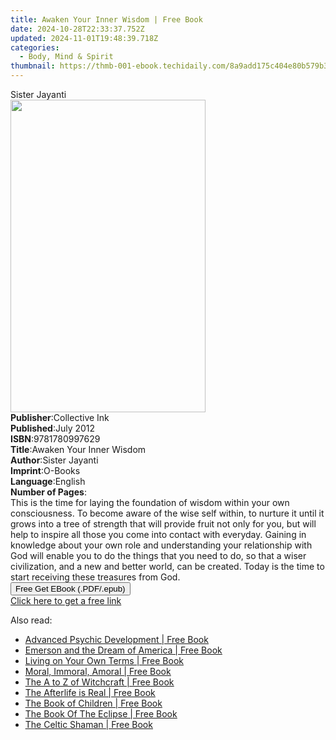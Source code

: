```yaml
---
title: Awaken Your Inner Wisdom | Free Book
date: 2024-10-28T22:33:37.752Z
updated: 2024-11-01T19:48:39.718Z
categories:
  - Body, Mind & Spirit
thumbnail: https://thmb-001-ebook.techidaily.com/8a9add175c404e80b579b36207d51bff765ca9a59aba5794836b3a96b2b0e315.jpg
---
```

<main id="book-container">
  <div class="flex flex-col">
    <div class="book-brief flex-1 py-6 px-4 sm:p-6 md:py-10 md:px-8">
      <!-- brief-->
      <div class="book-brief-main">Sister Jayanti</div>
    </div>
    <div
      class="book-meta-info flex-1 grid gap-4 col-start-1 col-end-3 row-start-1 sm:mb-6 sm:grid-cols-4 lg:gap-6 lg:col-start-2 lg:row-end-6 lg:row-span-6 lg:mb-0"
    >
      <div
        class="book-meta-info-left place-content-center mt-4 p-4 text-sm leading-6 col-start-2 col-span-2 dark:text-slate-400"
      >
        <img
          class="w-full h-500 object-cover rounded-lg sm:h-255 sm:col-span-2 lg:col-span-full"
          src="https://img-001-ebook.techidaily.com/23650947cb51525013f7a397bbdfc0dc49589a255c426464312977ff070cf61e.jpg"
          alt=""
          width="312"
          height="500"
        />
      </div>
      <div
        class="book-meta-info-right mt-2 col-start-1 row-start-2 col-span-3 self-center"
      >
        <!-- meta data  -->
        <div class="flex flex-col px-4 md:px-8">
          <div class="flex-1">
            <strong>Publisher</strong>:<span class="px-2">Collective Ink</span>
          </div>
          <div class="flex-1">
            <strong>Published</strong>:<span class="px-2">July 2012</span>
          </div>
          <div class="flex-1">
            <strong>ISBN</strong>:<span class="px-2">9781780997629</span>
          </div>
          <div class="flex-1">
            <strong>Title</strong>:<span class="px-2"
              >Awaken Your Inner Wisdom</span
            >
          </div>
          <div class="flex-1">
            <strong>Author</strong>:<span class="px-2">Sister Jayanti</span>
          </div>
          <div class="flex-1">
            <strong>Imprint</strong>:<span class="px-2">O-Books</span>
          </div>
          <div class="flex-1">
            <strong>Language</strong>:<span class="px-2">English</span>
          </div>
          <div class="flex-1">
            <strong>Number of Pages</strong>:<span class="px-2"></span>
          </div>
        </div>
      </div>
    </div>
    <div class="book-description flex-1 py-6 px-4 sm:p-6 md:py-10 md:px-8">
      <div class="book-description-main">
        <div accordion-content="" id="description">
          This is the time for laying the foundation of wisdom within your own
          consciousness. To become aware of the wise self within, to nurture it
          until it grows into a tree of strength that will provide fruit not
          only for you, but will help to inspire all those you come into contact
          with everyday. Gaining in knowledge about your own role and
          understanding your relationship with God will enable you to do the
          things that you need to do, so that a wiser civilization, and a new
          and better world, can be created. Today is the time to start receiving
          these treasures from God.
        </div>
      </div>
    </div>
    <div class="book-excerpts flex-1 py-6 px-4 sm:p-6 md:py-10 md:px-8"></div>
    <div
      class="book-about-author flex-1 py-6 px-4 sm:p-6 md:py-10 md:px-8"
    ></div>
    <div class="book-free-get flex-1 py-6 px-4 sm:p-6 md:py-10 md:px-8">
      <button
        id="btn-free-get"
        class="bg-blue-500 hover:bg-blue-700 text-white font-bold py-2 px-4 rounded"
      >
        Free Get EBook (.PDF/.epub)
      </button>
      <div id="countdown-display" class="px-2 text-lg mt-2"></div>
      <a
        id="free-link"
        class="hidden bg-blue-500 hover:bg-blue-700 text-white font-bold py-2 px-4 rounded"
        href="https://www.ebooks.com/en-us/book/994841/awaken-your-inner-wisdom/sister-jayanti/"
        target="_blank"
        >Click here to get a free link</a
      >
    </div>
    <script>
      let countdownTime = 0;
      let countdownInterval = null;
      document
        .getElementById('btn-free-get')
        .addEventListener('click', startCountdown);
      function startCountdown() {
        countdownTime = new Date().getTime() + 60000 * 3;
        countdownInterval = setInterval(updateCountdown, 1000);
        document.getElementById('btn-free-get').disabled = true;
        document
          .getElementById('btn-free-get')
          .classList.add('bg-gray-500', 'cursor-not-allowed');
      }
      function updateCountdown() {
        let currentTime = new Date().getTime();
        let timeLeft = countdownTime - currentTime;
        let secondsLeft = Math.floor(timeLeft / 1000);
        document.getElementById('countdown-display').innerHTML =
          `Remaining time: ${secondsLeft} seconds.`;
        if (secondsLeft <= 0) {
          clearInterval(countdownInterval);
          document.getElementById('btn-free-get').classList.add('hidden');
          document.getElementById('free-link').classList.remove('hidden');
          document.getElementById('countdown-display').innerHTML = '';
        }
      }
    </script>
  </div>
</main>

<ins class="adsbygoogle"
      style="display:block"
      data-ad-client="ca-pub-7571918770474297"
      data-ad-slot="8358498916"
      data-ad-format="auto"
      data-full-width-responsive="true"></ins>
    

<span class="atpl-alsoreadstyle">Also read:</span>
<div><ul>
<li><a href="https://novels-ebooks.techidaily.com/1031985-9781780999418-advanced-psychic-development/"><u>Advanced Psychic Development | Free Book</u></a></li>
<li><a href="https://novels-ebooks.techidaily.com/1021691-9781936012527-emerson-and-the-dream-of-america/"><u>Emerson and the Dream of America | Free Book</u></a></li>
<li><a href="https://novels-ebooks.techidaily.com/1031928-9781250036889-living-on-your-own-terms/"><u>Living on Your Own Terms | Free Book</u></a></li>
<li><a href="https://novels-ebooks.techidaily.com/1025636-9781250035943-moral-immoral-amoral/"><u>Moral, Immoral, Amoral | Free Book</u></a></li>
<li><a href="https://novels-ebooks.techidaily.com/1032142-9780810870277-the-a-to-z-of-witchcraft/"><u>The A to Z of Witchcraft | Free Book</u></a></li>
<li><a href="https://novels-ebooks.techidaily.com/1023260-9781471112379-the-afterlife-is-real/"><u>The Afterlife is Real | Free Book</u></a></li>
<li><a href="https://novels-ebooks.techidaily.com/1031898-9781250031587-the-book-of-children/"><u>The Book of Children | Free Book</u></a></li>
<li><a href="https://novels-ebooks.techidaily.com/1013577-9781448164653-the-book-of-the-eclipse/"><u>The Book Of The Eclipse | Free Book</u></a></li>
<li><a href="https://novels-ebooks.techidaily.com/1013589-9781446458686-the-celtic-shaman/"><u>The Celtic Shaman | Free Book</u></a></li>
</ul></div>

